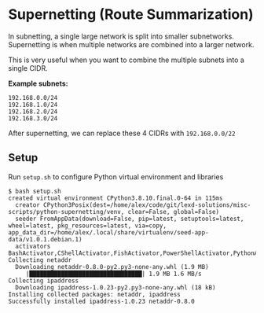 # Supernetting (Route Summarization)
In subnetting, a single large network is split into smaller subnetworks. Supernetting is when multiple networks are combined into a larger network.

This is very useful when you want to combine the multiple subnets into a single CIDR.

**Example subnets:**
```
192.168.0.0/24
192.168.1.0/24
192.168.2.0/24
192.168.3.0/24
```

After supernetting, we can replace these 4 CIDRs with `192.168.0.0/22`

## Setup
Run `setup.sh` to configure Python virtual environment and libraries
```
$ bash setup.sh
created virtual environment CPython3.8.10.final.0-64 in 115ms
  creator CPython3Posix(dest=/home/alex/code/git/lexd-solutions/misc-scripts/python-supernetting/venv, clear=False, global=False)
  seeder FromAppData(download=False, pip=latest, setuptools=latest, wheel=latest, pkg_resources=latest, via=copy, app_data_dir=/home/alex/.local/share/virtualenv/seed-app-data/v1.0.1.debian.1)
  activators BashActivator,CShellActivator,FishActivator,PowerShellActivator,PythonActivator,XonshActivator
Collecting netaddr
  Downloading netaddr-0.8.0-py2.py3-none-any.whl (1.9 MB)
     |████████████████████████████████| 1.9 MB 1.6 MB/s
Collecting ipaddress
  Downloading ipaddress-1.0.23-py2.py3-none-any.whl (18 kB)
Installing collected packages: netaddr, ipaddress
Successfully installed ipaddress-1.0.23 netaddr-0.8.0
```
